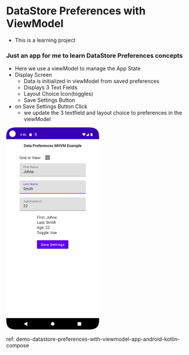 # DataStore Preferences with ViewModel
- This is a learning project
 
### Just an app for me to learn DataStore Preferences concepts
- Here we use a viewModel to manage the App State
- Display Screen
  - Data is initialized in viewModel from saved preferences
  - Displays 3 Text Fields
  - Layout Choice Icon(toggles)
  - Save Settings Button
- on Save Settings Button Click
  - we update the 3 textfield and layout choice to preferences in the viewModel

<p style=float:left">
  <img src="screenshot.png" width="250" />
</p>

ref: demo-datastore-preferences-with-viewmodel-app-android-kotlin-compose